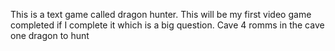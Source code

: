 This is a text game called dragon hunter. This will be my first video game completed if I complete it which is a big question. 
  Cave
  4 romms in the cave
  one dragon to hunt
  
